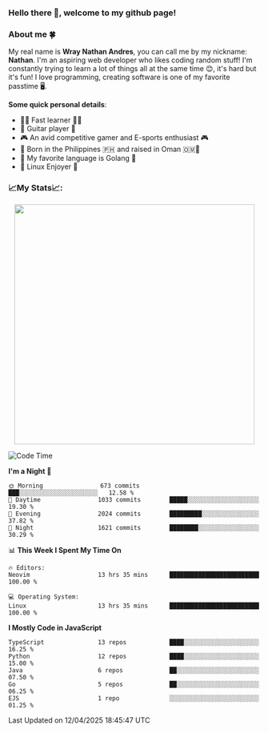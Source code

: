 ### **Hello there 👋, welcome to my github page!**

### **About me 🍀**

My real name is **Wray Nathan Andres**, you can call me by my nickname: **Nathan**. I'm an aspiring web developer who likes coding random stuff! I'm constantly trying to learn a lot of things all at the same time 😊, it's hard but it's fun! I love programming, creating software is one of my favorite passtime 🖥️.

<!-- <img src="https://pbs.twimg.com/media/FYEVH6GaAAE064l?format=jpg&name=medium" width="425" height="215" align="right" /> -->

**Some quick personal details**:

- 🚗💨 Fast learner 🚗💨
- 🎸 Guitar player 🎸
- 🎮 An avid competitive gamer and E-sports enthusiast 🎮
- 🐤 Born in the Philippines 🇵🇭 and raised in Oman 🇴🇲🐤
- 🦦 My favorite language is Golang 🦦
- 🐧 Linux Enjoyer 🐧

### **📈My Stats📈:**

<div style="display: flex; justify-content: center;">
    <img src="https://github-readme-stats.vercel.app/api?username=Ethea2&show_icons=true&count_private=true&theme=midnight-purple&hide_border=true" width="480"/>
    <!-- <img src="https://streak-stats.demolab.com?user=Ethea2&theme=midnight-purple&hide_border=true"/> -->
</div>

<!-- ### **⏲️This week I spent my time on⏲️:** -->
<!---->
<!-- ![Ethea's Waka Stats](https://github-readme-stats.vercel.app/api/wakatime?username=Ethea2&theme=midnight-purple&count_private=true&layout=compact) -->

<!--START_SECTION:waka-->
![Code Time](http://img.shields.io/badge/Code%20Time-691%20hrs%2028%20mins-blue)

**I'm a Night 🦉** 

```text
🌞 Morning                673 commits         ███░░░░░░░░░░░░░░░░░░░░░░   12.58 % 
🌆 Daytime                1033 commits        █████░░░░░░░░░░░░░░░░░░░░   19.30 % 
🌃 Evening                2024 commits        █████████░░░░░░░░░░░░░░░░   37.82 % 
🌙 Night                  1621 commits        ████████░░░░░░░░░░░░░░░░░   30.29 % 
```


📊 **This Week I Spent My Time On** 

```text
🔥 Editors: 
Neovim                   13 hrs 35 mins      █████████████████████████   100.00 % 

💻 Operating System: 
Linux                    13 hrs 35 mins      █████████████████████████   100.00 % 
```

**I Mostly Code in JavaScript** 

```text
TypeScript               13 repos            ████░░░░░░░░░░░░░░░░░░░░░   16.25 % 
Python                   12 repos            ████░░░░░░░░░░░░░░░░░░░░░   15.00 % 
Java                     6 repos             ██░░░░░░░░░░░░░░░░░░░░░░░   07.50 % 
Go                       5 repos             ██░░░░░░░░░░░░░░░░░░░░░░░   06.25 % 
EJS                      1 repo              ░░░░░░░░░░░░░░░░░░░░░░░░░   01.25 % 
```




 Last Updated on 12/04/2025 18:45:47 UTC
<!--END_SECTION:waka-->
